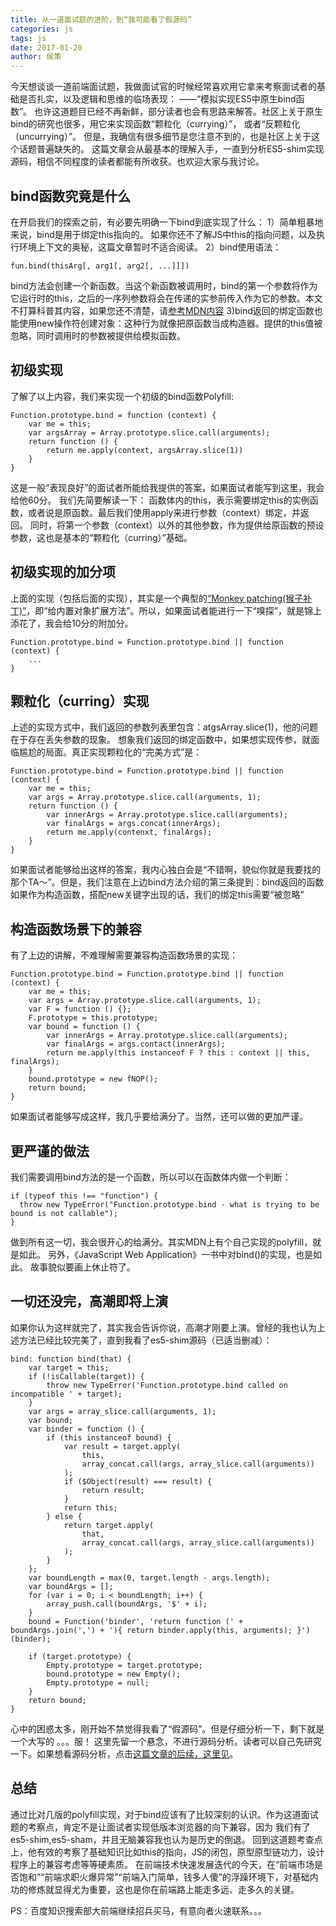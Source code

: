 ```yaml
---
title: 从一道面试题的进阶，到“我可能看了假源码”
categories: js
tags: js
date: 2017-01-20
author: 侯策
---
```


今天想谈谈一道前端面试题，我做面试官的时候经常喜欢用它拿来考察面试者的基础是否扎实，以及逻辑和思维的临场表现：
——“模拟实现ES5中原生bind函数”。
也许这道题目已经不再新鲜，部分读者也会有思路来解答。社区上关于原生bind的研究也很多，用它来实现函数“颗粒化（currying）”，
或者“反颗粒化（uncurrying）”。
但是，我确信有很多细节是您注意不到的，也是社区上关于这个话题普遍缺失的。
这篇文章会从最基本的理解入手，一直到分析ES5-shim实现源码，相信不同程度的读者都能有所收获。也欢迎大家与我讨论。

## bind函数究竟是什么
在开启我们的探索之前，有必要先明确一下bind到底实现了什么：
1）简单粗暴地来说，bind是用于绑定this指向的。
如果你还不了解JS中this的指向问题，以及执行环境上下文的奥秘，这篇文章暂时不适合阅读。
2）bind使用语法：

    fun.bind(thisArg[, arg1[, arg2[, ...]]])

bind方法会创建一个新函数。当这个新函数被调用时，bind的第一个参数将作为它运行时的this，之后的一序列参数将会在传递的实参前传入作为它的参数。本文不打算科普其内容，如果您还不清楚，请[参考MDN内容](https://developer.mozilla.org/zh-CN/docs/Web/JavaScript/Reference/Global_Objects/Function/bind)
3)bind返回的绑定函数也能使用new操作符创建对象：这种行为就像把原函数当成构造器。提供的this值被忽略，同时调用时的参数被提供给模拟函数。

## 初级实现
了解了以上内容，我们来实现一个初级的bind函数Polyfill:
    
    Function.prototype.bind = function (context) {
        var me = this;
        var argsArray = Array.prototype.slice.call(arguments);
        return function () {
            return me.apply(context, argsArray.slice(1))
        }
    }

这是一般“表现良好”的面试者所能给我提供的答案，如果面试者能写到这里，我会给他60分。
我们先简要解读一下：
函数体内的this，表示需要绑定this的实例函数，或者说是原函数。最后我们使用apply来进行参数（context）绑定，并返回。
同时，将第一个参数（context）以外的其他参数，作为提供给原函数的预设参数，这也是基本的“颗粒化（curring）”基础。

## 初级实现的加分项
上面的实现（包括后面的实现），其实是一个典型的[“Monkey patching(猴子补丁)”](https://en.wikipedia.org/wiki/Monkey_patch)，即“给内置对象扩展方法”。所以，如果面试者能进行一下“嗅探”，就是锦上添花了，我会给10分的附加分。

    Function.prototype.bind = Function.prototype.bind || function (context) {
        ...
    }

## 颗粒化（curring）实现
上述的实现方式中，我们返回的参数列表里包含：atgsArray.slice(1)，他的问题在于存在丢失参数的现象。
想象我们返回的绑定函数中，如果想实现传参，就面临尴尬的局面。真正实现颗粒化的“完美方式”是：

    Function.prototype.bind = Function.prototype.bind || function (context) {
        var me = this;
        var args = Array.prototype.slice.call(arguments, 1);
        return function () {
            var innerArgs = Array.prototype.slice.call(arguments);
            var finalArgs = args.concat(innerArgs);
            return me.apply(contenxt, finalArgs);
        }
    }

如果面试者能够给出这样的答案，我内心独白会是“不错啊，貌似你就是我要找的那个TA～”。但是，我们注意在上边bind方法介绍的第三条提到：bind返回的函数如果作为构造函数，搭配new关键字出现的话，我们的绑定this需要“被忽略”

## 构造函数场景下的兼容
有了上边的讲解，不难理解需要兼容构造函数场景的实现：

    Function.prototype.bind = Function.prototype.bind || function (context) {
        var me = this;
        var args = Array.prototype.slice.call(arguments, 1);
        var F = function () {};
        F.prototype = this.prototype;
        var bound = function () {
            var innerArgs = Array.prototype.slice.call(arguments);
            var finalArgs = args.contact(innerArgs);
            return me.apply(this instanceof F ? this : context || this, finalArgs);
        }
        bound.prototype = new fNOP();
        return bound;
    }

如果面试者能够写成这样，我几乎要给满分了。当然，还可以做的更加严谨。

## 更严谨的做法
我们需要调用bind方法的是一个函数，所以可以在函数体内做一个判断：

    if (typeof this !== "function") {
      throw new TypeError("Function.prototype.bind - what is trying to be bound is not callable");
    }

做到所有这一切，我会很开心的给满分。其实MDN上有个自己实现的polyfill，就是如此。
另外，《JavaScript Web Application》一书中对bind()的实现，也是如此。
故事貌似要画上休止符了。

## 一切还没完，高潮即将上演
如果你认为这样就完了，其实我会告诉你说，高潮才刚要上演。曾经的我也认为上述方法已经比较完美了，直到我看了es5-shim源码（已适当删减）：

    bind: function bind(that) {
        var target = this;
        if (!isCallable(target)) {
            throw new TypeError('Function.prototype.bind called on incompatible ' + target);
        }
        var args = array_slice.call(arguments, 1);
        var bound;
        var binder = function () {
            if (this instanceof bound) {
                var result = target.apply(
                    this,
                    array_concat.call(args, array_slice.call(arguments))
                );
                if ($Object(result) === result) {
                    return result;
                }
                return this;
            } else {
                return target.apply(
                    that,
                    array_concat.call(args, array_slice.call(arguments))
                );
            }
        };
        var boundLength = max(0, target.length - args.length);
        var boundArgs = [];
        for (var i = 0; i < boundLength; i++) {
            array_push.call(boundArgs, '$' + i);
        }
        bound = Function('binder', 'return function (' + boundArgs.join(',') + '){ return binder.apply(this, arguments); }')(binder);

        if (target.prototype) {
            Empty.prototype = target.prototype;
            bound.prototype = new Empty();
            Empty.prototype = null;
        }
        return bound;
    }

心中的困惑太多，刚开始不禁觉得我看了“假源码”。但是仔细分析一下，剩下就是一个大写的 。。。服！
这里先留一个悬念，不进行源码分析。读者可以自己先研究一下。如果想看源码分析，点击[这篇文章的后续，这里见]()。


## 总结
通过比对几版的polyfill实现，对于bind应该有了比较深刻的认识。作为这道面试题的考察点，肯定不是让面试者实现低版本浏览器的向下兼容，因为
我们有了es5-shim,es5-sham，并且无脑兼容我也认为是历史的倒退。
回到这道题考查点上，他有效的考察了基础知识比如this的指向，JS的闭包，原型原型链功力，设计程序上的兼容考虑等等硬素质。
在前端技术快速发展迭代的今天，在“前端市场是否饱和”“前端求职火爆异常”“前端入门简单，钱多人傻”的浮躁环境下，对基础内功的修炼就显得尤为重要，这也是你在前端路上能走多远、走多久的关键。

PS：百度知识搜索部大前端继续招兵买马，有意向者火速联系。。。





